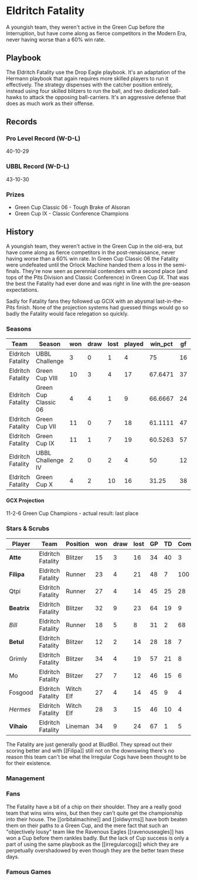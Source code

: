# Eldritch Fatality

A youngish team, they weren't active in the Green Cup before the Interruption, but have come along as fierce competitors in the Modern Era, never having worse than a 60% win rate.

## Playbook

The Eldritch Fatality use the Drop Eagle playbook. It's an adaptation of the Hermann playbook that again requires more skilled players to run it effectively. The strategy dispenses with the catcher position entirely, instead using four skilled blitzers to run the ball, and two dedicated ball-hawks to attack the opposing ball-carriers. It's an aggressive defense that does as much work as their offense.

## Records

### Pro Level Record (W-D-L)

40-10-29

### UBBL Record (W-D-L)

43-10-30

### Prizes

* Green Cup Classic 06 - Tough Brake of Alsoran
* Green Cup IX - Classic Conference Champions

## History

A youngish team, they weren't active in the Green Cup in the old-era, but have come along as fierce competitors in the post-renaissance, never having worse than a 60% win rate. In Green Cup Classic 06 the Fatality were undefeated until the Orlock Machine handed them a loss in the semi-finals. They're now seen as perennial contenders with a second place (and tops of the Pits Division and Classic Conference) in Green Cup IX. That was the best the Fatality had ever done and was right in line with the pre-season expectations.

Sadly for Fatality fans they followed up GCIX with an abysmal last-in-the-Pits finish. None of the projection systems had guessed things would go so badly the Fatality would face relegation so quickly.

### Seasons

| Team            | Season                 | won  | draw | lost | played | win_pct | gf   | ga   | cas  | tcdiff | ff   |
|-----------------|----------------------|------|------|------|--------|---------|------|------|------|--------|------|
| Eldritch Fatality | UBBL Challenge       |    3 |    0 |    1 |      4 |      75 |   16 |   10 |    7 |      1 |    1 |
| Eldritch Fatality | Green Cup VIII       |   10 |    3 |    4 |     17 | 67.6471 |   37 |   27 |   23 |      5 |   -1 |
| Eldritch Fatality | Green Cup Classic 06 |    4 |    4 |    1 |      9 | 66.6667 |   24 |   17 |   10 |      1 |    2 |
| Eldritch Fatality | Green Cup VII        |   11 |    0 |    7 |     18 | 61.1111 |   47 |   40 |   15 |    -11 |    2 |
| Eldritch Fatality | Green Cup IX         |   11 |    1 |    7 |     19 | 60.5263 |   57 |   40 |   22 |      1 |   -1 |
| Eldritch Fatality | UBBL Challenge IV    |    2 |    0 |    2 |      4 |      50 |   12 |    9 |    8 |     -1 |    2 |
| Eldritch Fatality | Green Cup X          |    4 |    2 |   10 |     16 |   31.25 |   38 |   43 |   17 |     -7 |   -2 |

#### GCX Projection

11-2-6 Green Cup Champions - actual result: last place

### Stars & Scrubs

| Player   | Team              | Position  | won  | draw | lost | GP   | TD   | Comp | Ints | BH   | SI   | Ki   | MVP  | SPP  |
|----------|-------------------|-----------|------|------|------|------|------|------|------|------|------|------|------|------|
| **Atte**     | Eldritch Fatality | Blitzer   |   15 |    3 |   16 |   34 |   40 |    3 |    0 |    1 |    0 |    0 |    6 |  155 |
| **Filipa**   | Eldritch Fatality | Runner    |   23 |    4 |   21 |   48 |    7 |  100 |    1 |    0 |    1 |    0 |    4 |  145 |
| Qtpi    | Eldritch Fatality | Runner    |   27 |    4 |   14 |   45 |   25 |   28 |    2 |    1 |    0 |    0 |    2 |  119 |
| **Beatrix**  | Eldritch Fatality | Blitzer   |   32 |    9 |   23 |   64 |   19 |    9 |    2 |    4 |    0 |    0 |    6 |  108 |
| *Bill*    | Eldritch Fatality | Runner    |   18 |    5 |    8 |   31 |    2 |   68 |    1 |    1 |    0 |    0 |    5 |  103 |
| **Betul**    | Eldritch Fatality | Blitzer   |   12 |    2 |   14 |   28 |   18 |    7 |    5 |    1 |    0 |    0 |    6 |  103 |
| Grimly  | Eldritch Fatality | Blitzer   |   34 |    4 |   19 |   57 |   21 |    8 |    1 |    5 |    2 |    1 |    2 |   99 |
| Mo      | Eldritch Fatality | Blitzer   |   27 |    7 |   12 |   46 |   15 |    6 |    1 |    3 |    0 |    1 |    4 |   81 |
| Fosgood | Eldritch Fatality | Witch Elf |   27 |    4 |   14 |   45 |    9 |    4 |    3 |    5 |    1 |    0 |    4 |   69 |
| *Hermes*  | Eldritch Fatality | Witch Elf |   28 |    3 |   15 |   46 |   10 |    4 |    1 |    3 |    2 |    0 |    4 |   66 |
| **Vihaio**   | Eldritch Fatality | Lineman   |   34 |    9 |   24 |   67 |    1 |    5 |    0 |    7 |    5 |    0 |    5 |   57 |

The Fatality are just generally good at BludBol. They spread out their scoring better and with [[Filipa]] still not on the downswing there's no reason this team can't be what the Irregular Cogs have been thought to be for their existence.

### Management

### Fans

The Fatality have a bit of a chip on their shoulder. They are a really good team that wins wins wins, but then they can't quite get the championship into their house. The [[orbitalmachine]] and [[oldwyrms]] have both beaten them on their paths to a Green Cup, and the mere fact that such an "objectively lousy" team like the Ravenous Eagles [[ravenouseagles]] has won a Cup before them rankles badly. But the lack of Cup success is only a part of using the same playbook as the [[irregularcogs]] which they are perpetually overshadowed by even though they are the better team these days.

### Famous Games
